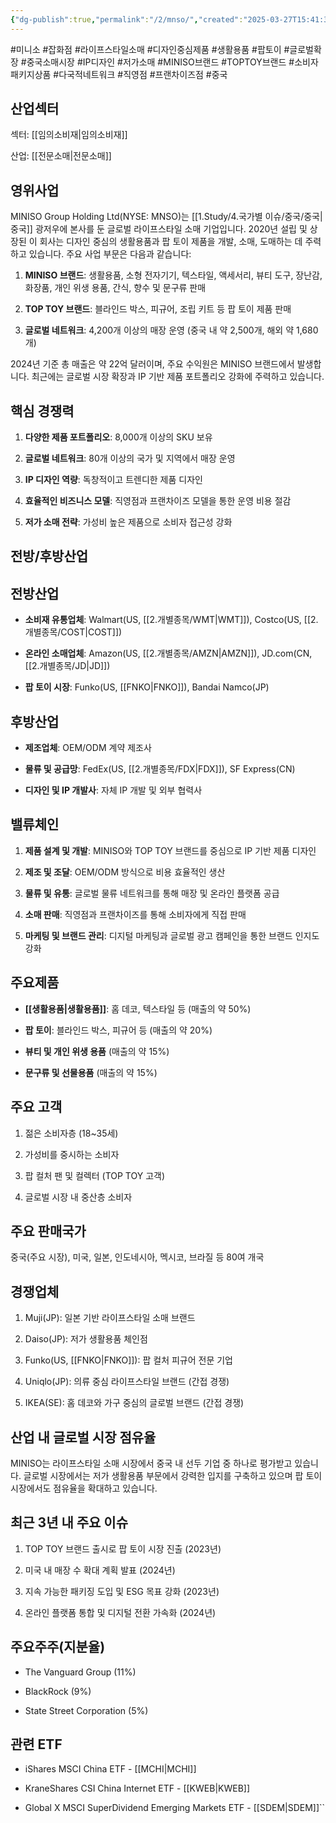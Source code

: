 ```yaml
---
{"dg-publish":true,"permalink":"/2/mnso/","created":"2025-03-27T15:41:38.470+09:00","updated":"2025-06-03T20:06:00.147+09:00"}
---
```


#미니소 #잡화점 #라이프스타일소매 #디자인중심제품 #생활용품 #팝토이 #글로벌확장 #중국소매시장 #IP디자인 #저가소매 #MINISO브랜드 #TOPTOY브랜드 #소비자패키지상품 #다국적네트워크 #직영점 #프랜차이즈점 #중국 

## 산업섹터

섹터: [[임의소비재\|임의소비재]]

산업: [[전문소매\|전문소매]]

## 영위사업

MINISO Group Holding Ltd(NYSE: MNSO)는 [[1.Study/4.국가별 이슈/중국/중국\|중국]] 광저우에 본사를 둔 글로벌 라이프스타일 소매 기업입니다. 2020년 설립 및 상장된 이 회사는 디자인 중심의 생활용품과 팝 토이 제품을 개발, 소매, 도매하는 데 주력하고 있습니다. 주요 사업 부문은 다음과 같습니다:

1. **MINISO 브랜드**: 생활용품, 소형 전자기기, 텍스타일, 액세서리, 뷰티 도구, 장난감, 화장품, 개인 위생 용품, 간식, 향수 및 문구류 판매
    
2. **TOP TOY 브랜드**: 블라인드 박스, 피규어, 조립 키트 등 팝 토이 제품 판매
    
3. **글로벌 네트워크**: 4,200개 이상의 매장 운영 (중국 내 약 2,500개, 해외 약 1,680개)
    

2024년 기준 총 매출은 약 22억 달러이며, 주요 수익원은 MINISO 브랜드에서 발생합니다. 최근에는 글로벌 시장 확장과 IP 기반 제품 포트폴리오 강화에 주력하고 있습니다.

## 핵심 경쟁력

1. **다양한 제품 포트폴리오**: 8,000개 이상의 SKU 보유
    
2. **글로벌 네트워크**: 80개 이상의 국가 및 지역에서 매장 운영
    
3. **IP 디자인 역량**: 독창적이고 트렌디한 제품 디자인
    
4. **효율적인 비즈니스 모델**: 직영점과 프랜차이즈 모델을 통한 운영 비용 절감
    
5. **저가 소매 전략**: 가성비 높은 제품으로 소비자 접근성 강화
    

## 전방/후방산업

## 전방산업

- **소비재 유통업체**: Walmart(US, [[2.개별종목/WMT\|WMT]]), Costco(US, [[2.개별종목/COST\|COST]])
    
- **온라인 소매업체**: Amazon(US, [[2.개별종목/AMZN\|AMZN]]), JD.com(CN, [[2.개별종목/JD\|JD]])
    
- **팝 토이 시장**: Funko(US, [[FNKO\|FNKO]]), Bandai Namco(JP)
    

## 후방산업

- **제조업체**: OEM/ODM 계약 제조사
    
- **물류 및 공급망**: FedEx(US, [[2.개별종목/FDX\|FDX]]), SF Express(CN)
    
- **디자인 및 IP 개발사**: 자체 IP 개발 및 외부 협력사
    

## 밸류체인

1. **제품 설계 및 개발**: MINISO와 TOP TOY 브랜드를 중심으로 IP 기반 제품 디자인
    
2. **제조 및 조달**: OEM/ODM 방식으로 비용 효율적인 생산
    
3. **물류 및 유통**: 글로벌 물류 네트워크를 통해 매장 및 온라인 플랫폼 공급
    
4. **소매 판매**: 직영점과 프랜차이즈를 통해 소비자에게 직접 판매
    
5. **마케팅 및 브랜드 관리**: 디지털 마케팅과 글로벌 광고 캠페인을 통한 브랜드 인지도 강화
    

## 주요제품

- **[[생활용품\|생활용품]]**: 홈 데코, 텍스타일 등 (매출의 약 50%)
    
- **팝 토이**: 블라인드 박스, 피규어 등 (매출의 약 20%)
    
- **뷰티 및 개인 위생 용품** (매출의 약 15%)
    
- **문구류 및 선물용품** (매출의 약 15%)
    

## 주요 고객

1. 젊은 소비자층 (18~35세)
    
2. 가성비를 중시하는 소비자
    
3. 팝 컬처 팬 및 컬렉터 (TOP TOY 고객)
    
4. 글로벌 시장 내 중산층 소비자
    

## 주요 판매국가

중국(주요 시장), 미국, 일본, 인도네시아, 멕시코, 브라질 등 80여 개국

## 경쟁업체

1. Muji(JP): 일본 기반 라이프스타일 소매 브랜드
    
2. Daiso(JP): 저가 생활용품 체인점
    
3. Funko(US, [[FNKO\|FNKO]]): 팝 컬처 피규어 전문 기업
    
4. Uniqlo(JP): 의류 중심 라이프스타일 브랜드 (간접 경쟁)
    
5. IKEA(SE): 홈 데코와 가구 중심의 글로벌 브랜드 (간접 경쟁)
    

## 산업 내 글로벌 시장 점유율

MINISO는 라이프스타일 소매 시장에서 중국 내 선두 기업 중 하나로 평가받고 있습니다. 글로벌 시장에서는 저가 생활용품 부문에서 강력한 입지를 구축하고 있으며 팝 토이 시장에서도 점유율을 확대하고 있습니다.

## 최근 3년 내 주요 이슈

1. TOP TOY 브랜드 출시로 팝 토이 시장 진출 (2023년)
    
2. 미국 내 매장 수 확대 계획 발표 (2024년)
    
3. 지속 가능한 패키징 도입 및 ESG 목표 강화 (2023년)
    
4. 온라인 플랫폼 통합 및 디지털 전환 가속화 (2024년)
    

## 주요주주(지분율)

- The Vanguard Group (11%)
    
- BlackRock (9%)
    
- State Street Corporation (5%)
    

## 관련 ETF

- iShares MSCI China ETF - [[MCHI\|MCHI]]
    
- KraneShares CSI China Internet ETF - [[KWEB\|KWEB]]
    
- Global X MSCI SuperDividend Emerging Markets ETF - [[SDEM\|SDEM]]``